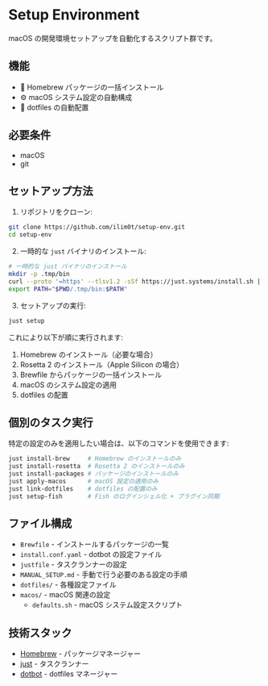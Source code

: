 # Setup Environment

macOS の開発環境セットアップを自動化するスクリプト群です。

## 機能

- 🍺 Homebrew パッケージの一括インストール
- ⚙️ macOS システム設定の自動構成
- 📂 dotfiles の自動配置

## 必要条件

- macOS
- git

## セットアップ方法

1. リポジトリをクローン:
```bash
git clone https://github.com/ilim0t/setup-env.git
cd setup-env
```

2. 一時的な `just` バイナリのインストール:
```bash
# 一時的な just バイナリのインストール
mkdir -p .tmp/bin
curl --proto '=https' --tlsv1.2 -sSf https://just.systems/install.sh | bash -s -- --to .tmp/bin
export PATH="$PWD/.tmp/bin:$PATH"
```

3. セットアップの実行:
```bash
just setup
```

これにより以下が順に実行されます:
1. Homebrew のインストール（必要な場合）
2. Rosetta 2 のインストール（Apple Silicon の場合）
3. Brewfile からパッケージの一括インストール
4. macOS のシステム設定の適用
5. dotfiles の配置

## 個別のタスク実行

特定の設定のみを適用したい場合は、以下のコマンドを使用できます:

```bash
just install-brew     # Homebrew のインストールのみ
just install-rosetta  # Rosetta 2 のインストールのみ
just install-packages # パッケージのインストールのみ
just apply-macos      # macOS 設定の適用のみ
just link-dotfiles    # dotfiles の配置のみ
just setup-fish       # Fish のログインシェル化 + プラグイン同期
```

## ファイル構成

- `Brewfile` - インストールするパッケージの一覧
- `install.conf.yaml` - dotbot の設定ファイル
- `justfile` - タスクランナーの設定
- `MANUAL_SETUP.md` - 手動で行う必要のある設定の手順
- `dotfiles/` - 各種設定ファイル
- `macos/` - macOS 関連の設定
  - `defaults.sh` - macOS システム設定スクリプト

## 技術スタック

- [Homebrew](https://brew.sh) - パッケージマネージャー
- [just](https://github.com/casey/just) - タスクランナー
- [dotbot](https://github.com/anishathalye/dotbot) - dotfiles マネージャー
